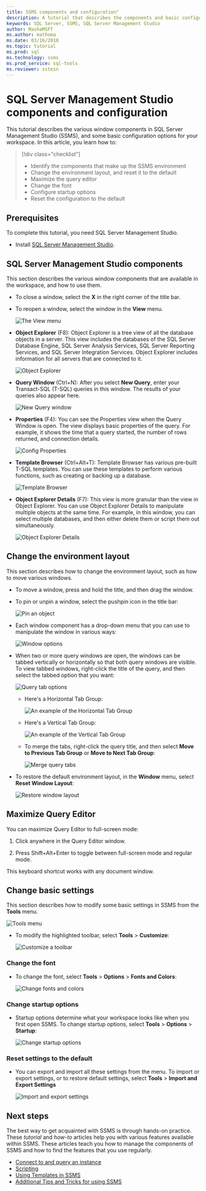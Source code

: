 ```yaml
---
title: SSMS components and configuration"
description: A tutorial that describes the components and basic configuration options for your SQL Server Management Studio environment. 
keywords: SQL Server, SSMS, SQL Server Management Studio
author: MashaMSFT
ms.author: mathoma
ms.date: 03/16/2018
ms.topic: tutorial
ms.prod: sql
ms.technology: ssms
ms.prod_service: sql-tools
ms.reviewer: sstein
---
```


# SQL Server Management Studio components and configuration

This tutorial describes the various window components in SQL Server Management Studio (SSMS), and some basic configuration options for your workspace. In this article, you learn how to: 

> [!div class="checklist"]
> * Identify the components that make up the SSMS environment
> * Change the environment layout, and reset it to the default
> * Maximize the query editor
> * Change the font
> * Configure startup options
> * Reset the configuration to the default

## Prerequisites

To complete this tutorial, you need SQL Server Management Studio.  

* Install [SQL Server Management Studio](https://docs.microsoft.com/sql/ssms/download-sql-server-management-studio-ssms).

## SQL Server Management Studio components

This section describes the various window components that are available in the workspace, and how to use them.

* To close a window, select the **X** in the right corner of the title bar.
* To reopen a window, select the window in the **View** menu.

    ![The View menu](media/ssms-configuration/viewmenu.png)

* **Object Explorer** (F8): Object Explorer is a tree view of all the database objects in a server. This view includes the databases of the SQL Server Database Engine, SQL Server Analysis Services, SQL Server Reporting Services, and SQL Server Integration Services. Object Explorer includes information for all servers that are connected to it. 

    ![Object Explorer](media/ssms-configuration/objectexplorer.png)
* **Query Window** (Ctrl+N): After you select **New Query**, enter your Transact-SQL (T-SQL) queries in this window. The results of your queries also appear here.

    ![New Query window](media/ssms-configuration/newquery.png)

* **Properties** (F4): You can see the Properties view when the Query Window is open. The view displays basic properties of the query. For example, it shows the time that a query started, the number of rows returned, and connection details.  

    ![Config Properties](media/ssms-configuration/properties.png)

* **Template Browser** (Ctrl+Alt+T): Template Browser has various pre-built T-SQL templates. You can use these templates to perform various functions, such as creating or backing up a database. 

    ![Template Browser](media/ssms-configuration/templates.png)

* **Object Explorer Details** (F7): This view is more granular than the view in Object Explorer. You can use Object Explorer Details to manipulate multiple objects at the same time. For example, in this window, you can select multiple databases, and then either delete them or script them out simultaneously. 

    ![Object Explorer Details](media/ssms-configuration/objectexplorerdetails.PNG) 

## Change the environment layout 

This section describes how to change the environment layout, such as how to move various windows. 

* To move a window, press and hold the title, and then drag the window. 
* To pin or unpin a window, select the pushpin icon in the title bar:

    ![Pin an object](media/ssms-configuration/pushpin.png)

* Each window component has a drop-down menu that you can use to manipulate the window in various ways: 

    ![Window options](media/ssms-configuration/windowoptions.png)

* When two or more query windows are open, the windows can be tabbed vertically or horizontally so that both query windows are visible. To view tabbed windows, right-click the title of the query, and then select the tabbed option that you want:

    ![Query tab options](media/ssms-configuration/querytabbedoptions.png)

    * Here's a Horizontal Tab Group:

      ![An example of the Horizontal Tab Group](media/ssms-configuration/horizontaltab.png)

    * Here's a Vertical Tab Group:

      ![An example of the Vertical Tab Group](media/ssms-configuration/verticaltabgroup.png)

    * To merge the tabs, right-click the query title, and then select **Move to Previous Tab Group**  or **Move to Next Tab Group**:

      ![Merge query tabs](media/ssms-configuration/mergetabgroups.png)

* To restore the default environment layout, in the **Window** menu, select **Reset Window Layout**:

    ![Restore window layout](media/ssms-configuration/resetwindowlayout.png)

## Maximize Query Editor

You can maximize Query Editor to full-screen mode:

1. Click anywhere in the Query Editor window.

2. Press Shift+Alt+Enter to toggle between full-screen mode and regular mode. 

This keyboard shortcut works with any document window. 

## Change basic settings

This section describes how to modify some basic settings in SSMS from the **Tools** menu.

  ![Tools menu](media/ssms-configuration/tools.png)

* To modify the highlighted toolbar, select **Tools** > **Customize**:

    ![Customize a toolbar](media/ssms-configuration/toolbar.png)

### Change the font

* To change the font, select **Tools** > **Options** > **Fonts and Colors**:

     ![Change fonts and colors](media/ssms-configuration/fontsandcolors.png)

### Change startup options

* Startup options determine what your workspace looks like when you first open SSMS. To change startup options, select **Tools** > **Options** > **Startup**:

    ![Change startup options](media/ssms-configuration/startup.png)

### Reset settings to the default

* You can export and import all these settings from the menu. To import or export settings, or to restore default settings, select **Tools** > **Import and Export Settings** 

    ![Import and export settings](media/ssms-configuration/settings.png)

## Next steps

The best way to get acquainted with SSMS is through hands-on practice. These *tutorial* and *how-to* articles help you with various features available within SSMS.  These articles teach you how to manage the components of SSMS and how to find the features that you use regularly.

* [Connect to and query an instance](connect-query-sql-server.md)
* [Scripting](scripting-ssms.md)
* [Using Templates in SSMS](../template/templates-ssms.md)
* [Additional Tips and Tricks for using SSMS](ssms-tricks.md)